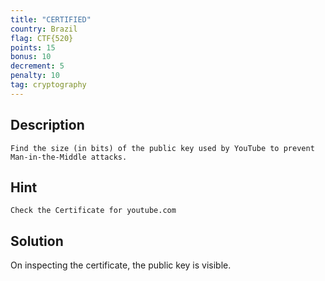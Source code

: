 ```yaml
---
title: "CERTIFIED"
country: Brazil
flag: CTF{520}
points: 15
bonus: 10
decrement: 5
penalty: 10
tag: cryptography
---
```


## Description

```
Find the size (in bits) of the public key used by YouTube to prevent Man-in-the-Middle attacks.
```

## Hint

```
Check the Certificate for youtube.com
```

## Solution

On inspecting the certificate, the public key is visible.
